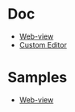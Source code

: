 # Doc

- [Web-view](https://code.visualstudio.com/api/extension-guides/webview)
- [Custom Editor](https://code.visualstudio.com/api/extension-guides/custom-editors)

# Samples

- [Web-view](https://github.com/microsoft/vscode-extension-samples/)
